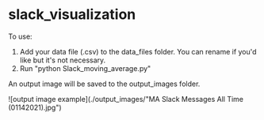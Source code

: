 # slack_visualization

To use:
1. Add your data file (.csv) to the data_files folder. You can rename if you'd like but it's not necessary.
2. Run "python Slack_moving_average.py"

An output image will be saved to the output_images folder.

![output image example](./output_images/"MA Slack Messages All Time (01142021).jpg")
